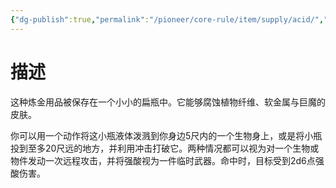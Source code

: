 ```yaml
---
{"dg-publish":true,"permalink":"/pioneer/core-rule/item/supply/acid/","dgPassFrontmatter":true}
---
```


# 描述
这种炼金用品被保存在一个小小的扁瓶中。它能够腐蚀植物纤维、软金属与巨魔的皮肤。

你可以用一个动作将这小瓶液体泼溅到你身边5尺内的一个生物身上，或是将小瓶投到至多20尺远的地方，并利用冲击打破它。两种情况都可以视为对一个生物或物件发动一次远程攻击，并将强酸视为一件临时武器。命中时，目标受到2d6点强酸伤害。